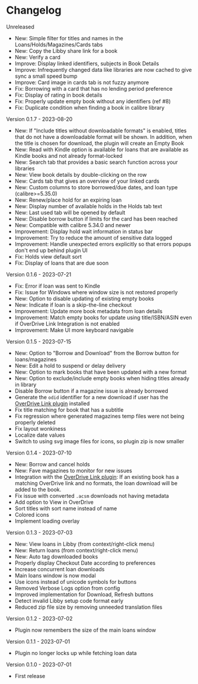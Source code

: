 # Changelog

Unreleased
- New: Simple filter for titles and names in the Loans/Holds/Magazines/Cards tabs
- New: Copy the Libby share link for a book
- New: Verify a card
- Improve: Display linked identifiers, subjects in Book Details
- Improve: Infrequently changed data like libraries are now cached to give sync a small speed bump
- Improve: Card image in cards tab is not fuzzy anymore
- Fix: Borrowing with a card that has no lending period preference
- Fix: Display of rating in book details
- Fix: Properly update empty book without any identifiers (ref #8)
- Fix: Duplicate condition when finding a book in calibre library

Version 0.1.7 - 2023-08-20
- New: If "Include titles without downloadable formats" is enabled, titles that do not have a downloadable format will be shown. In addition, when the title is chosen for download, the plugin will create an Empty Book
- New: Read with Kindle option is available for loans that are available as Kindle books and not already format-locked
- New: Search tab that provides a basic search function across your libraries
- New: View book details by double-clicking on the row
- New: Cards tab that gives an overview of your linked cards
- New: Custom columns to store borrowed/due dates, and loan type (calibre>=5.35.0)
- New: Renew/place hold for an expiring loan
- New: Display number of available holds in the Holds tab text
- New: Last used tab will be opened by default
- New: Disable borrow button if limits for the card has been reached
- New: Compatible with calibre 5.34.0 and newer
- Improvement: Display hold wait information in status bar
- Improvement: Try to reduce the amount of sensitive data logged
- Improvement: Handle unexpected errors explicitly so that errors popups don't end up behind plugin UI
- Fix: Holds view default sort
- Fix: Display of loans that are due soon

Version 0.1.6 - 2023-07-21
- Fix: Error if loan was sent to Kindle
- Fix: Issue for Windows where window size is not restored properly
- New: Option to disable updating of existing empty books
- New: Indicate if loan is a skip-the-line checkout
- Improvement: Update more book metadata from loan details
- Improvement: Match empty books for update using title/ISBN/ASIN even if OverDrive Link Integration is not enabled
- Improvement: Make UI more keyboard navigable

Version 0.1.5 - 2023-07-15
- New: Option to "Borrow and Download" from the Borrow button for loans/magazines
- New: Edit a hold to suspend or delay delivery
- New: Option to mark books that have been updated with a new format
- New: Option to exclude/include empty books when hiding titles already in library
- Disable Borrow button if a magazine issue is already borrowed
- Generate the `odid` identifier for a new download if user has the  [OverDrive Link plugin](https://www.mobileread.com/forums/showthread.php?t=187919) installed
- Fix title matching for book that has a subtitle
- Fix regression where generated magazines temp files were not being properly deleted
- Fix layout wonkiness
- Localize date values
- Switch to using svg image files for icons, so plugin zip is now smaller

Version 0.1.4 - 2023-07-10
- New: Borrow and cancel holds
- New: Fave magazines to monitor for new issues
- Integration with the [OverDrive Link plugin](https://www.mobileread.com/forums/showthread.php?t=187919): If an existing book has a matching OverDrive link and no formats, the loan download will be added to the book.
- Fix issue with converted `.acsm` downloads not having metadata
- Add option to View in OverDrive
- Sort titles with sort name instead of name
- Colored icons
- Implement loading overlay

Version 0.1.3 - 2023-07-03
- New: View loans in Libby (from context/right-click menu)
- New: Return loans (from context/right-click menu)
- New: Auto tag downloaded books
- Properly display Checkout Date according to preferences
- Increase concurrent loan downloads
- Main loans window is now modal
- Use icons instead of unicode symbols for buttons
- Removed Verbose Logs option from config
- Improved implementation for Download, Refresh buttons
- Detect invalid Libby setup code format early
- Reduced zip file size by removing unneeded translation files

Version 0.1.2 - 2023-07-02
- Plugin now remembers the size of the main loans window

Version 0.1.1 - 2023-07-01
- Plugin no longer locks up while fetching loan data

Version 0.1.0 - 2023-07-01
- First release
